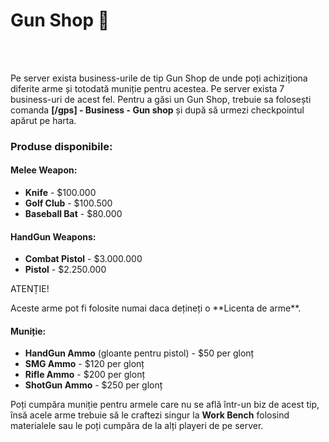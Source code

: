 <h1>Gun Shop 🔫</h1><br><br>

Pe server exista business-urile de tip Gun Shop de unde poți achiziționa diferite arme și totodată muniție pentru acestea. Pe server exista 7 business-uri de acest fel. Pentru a găsi un Gun Shop, trebuie sa folosești comanda <strong>[/gps] - Business - Gun shop</strong> și după să urmezi checkpointul apărut pe harta.

<h3>Produse disponibile:</h3>
<h4>Melee Weapon:</h4>
<ul>
    <li><strong>Knife</strong> - $100.000</li>
    <li><strong>Golf Club</strong> - $100.500</li>
    <li><strong>Baseball Bat</strong> - $80.000</li>
</ul>

<h4>HandGun Weapons:</h4>
<ul>
    <li><strong>Combat Pistol</strong> - $3.000.000</li>
    <li><strong>Pistol</strong> - $2.250.000</li>
</ul>

<div class="danger-container">
    <p class="title">ATENȚIE!</p>
    <p class="description">Aceste arme pot fi folosite numai daca dețineți o **Licenta de arme**.</p>
</div>

<h4>Muniție:</h4>
<ul>
    <li><strong>HandGun Ammo</strong> (gloante pentru pistol) - $50 per glonț</li>
    <li><strong>SMG Ammo</strong> - $120 per glonț</li>
    <li><strong>Rifle Ammo</strong> - $200 per glonț</li>
    <li><strong>ShotGun Ammo</strong> - $250 per glonț</li>
</ul>

<div class="danger-container">
Poți cumpăra muniție pentru armele care nu se află într-un biz de acest tip, însă acele arme trebuie să le craftezi singur la <strong>Work Bench</strong> folosind materialele sau le poți cumpăra de la alți playeri de pe server.
</div>
